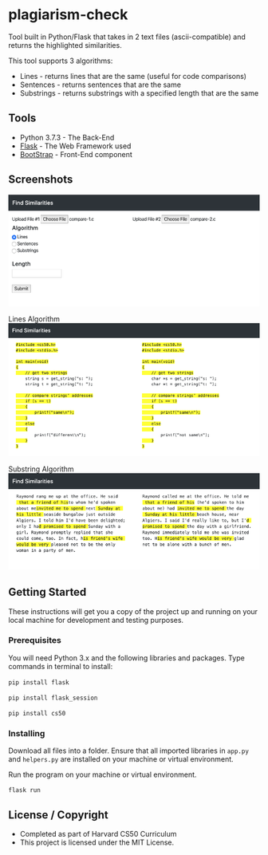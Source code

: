 # plagiarism-check

Tool built in Python/Flask that takes in 2 text files (ascii-compatible) and returns the highlighted similarities.

This tool supports 3 algorithms:
* Lines - returns lines that are the same (useful for code comparisons)
* Sentences - returns sentences that are the same
* Substrings - returns substrings with a specified length that are the same

## Tools 

* Python 3.7.3 - The Back-End
* [Flask](http://flask.palletsprojects.com/en/1.1.x/) - The Web Framework used
* [BootStrap](https://getbootstrap.com/) - Front-End component 

## Screenshots

![image1](image1.png)

Lines Algorithm
![image2](image3.png)

Substring Algorithm
![image3](image2.png)

## Getting Started

These instructions will get you a copy of the project up and running on your local machine for development and testing purposes. 

### Prerequisites

You will need Python 3.x and the following libraries and packages. Type commands in terminal to install:

`pip install flask`

`pip install flask_session`

`pip install cs50`

### Installing

Download all files into a folder. Ensure that all imported libraries in `app.py` and `helpers.py` are 
installed on your machine or virtual environment.

Run the program on your machine or virtual environment.

```
flask run
```

## License / Copyright

* Completed as part of Harvard CS50 Curriculum
* This project is licensed under the MIT License.
